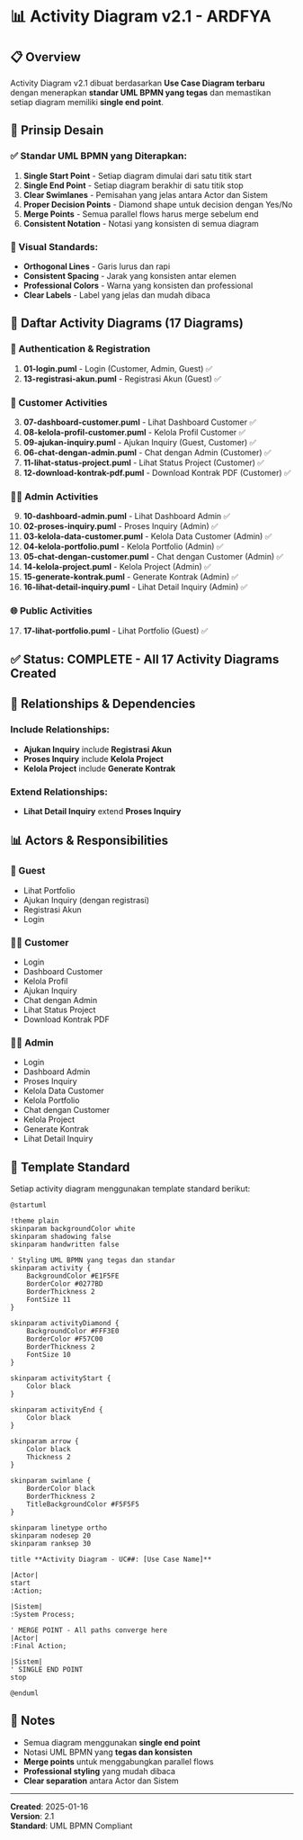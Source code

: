 # 📊 Activity Diagram v2.1 - ARDFYA

## 📋 Overview

Activity Diagram v2.1 dibuat berdasarkan **Use Case Diagram terbaru** dengan menerapkan **standar UML BPMN yang tegas** dan memastikan setiap diagram memiliki **single end point**.

## 🎯 Prinsip Desain

### **✅ Standar UML BPMN yang Diterapkan:**
1. **Single Start Point** - Setiap diagram dimulai dari satu titik start
2. **Single End Point** - Setiap diagram berakhir di satu titik stop
3. **Clear Swimlanes** - Pemisahan yang jelas antara Actor dan Sistem
4. **Proper Decision Points** - Diamond shape untuk decision dengan Yes/No
5. **Merge Points** - Semua parallel flows harus merge sebelum end
6. **Consistent Notation** - Notasi yang konsisten di semua diagram

### **🎨 Visual Standards:**
- **Orthogonal Lines** - Garis lurus dan rapi
- **Consistent Spacing** - Jarak yang konsisten antar elemen
- **Professional Colors** - Warna yang konsisten dan professional
- **Clear Labels** - Label yang jelas dan mudah dibaca

## 📁 Daftar Activity Diagrams (17 Diagrams)

### **🔐 Authentication & Registration**
1. **01-login.puml** - Login (Customer, Admin, Guest) ✅
2. **13-registrasi-akun.puml** - Registrasi Akun (Guest) ✅

### **👤 Customer Activities**
3. **07-dashboard-customer.puml** - Lihat Dashboard Customer ✅
4. **08-kelola-profil-customer.puml** - Kelola Profil Customer ✅
5. **09-ajukan-inquiry.puml** - Ajukan Inquiry (Guest, Customer) ✅
6. **06-chat-dengan-admin.puml** - Chat dengan Admin (Customer) ✅
7. **11-lihat-status-project.puml** - Lihat Status Project (Customer) ✅
8. **12-download-kontrak-pdf.puml** - Download Kontrak PDF (Customer) ✅

### **👨‍💼 Admin Activities**
9. **10-dashboard-admin.puml** - Lihat Dashboard Admin ✅
10. **02-proses-inquiry.puml** - Proses Inquiry (Admin) ✅
11. **03-kelola-data-customer.puml** - Kelola Data Customer (Admin) ✅
12. **04-kelola-portfolio.puml** - Kelola Portfolio (Admin) ✅
13. **05-chat-dengan-customer.puml** - Chat dengan Customer (Admin) ✅
14. **14-kelola-project.puml** - Kelola Project (Admin) ✅
15. **15-generate-kontrak.puml** - Generate Kontrak (Admin) ✅
16. **16-lihat-detail-inquiry.puml** - Lihat Detail Inquiry (Admin) ✅

### **🌐 Public Activities**
17. **17-lihat-portfolio.puml** - Lihat Portfolio (Guest) ✅

## ✅ **Status: COMPLETE - All 17 Activity Diagrams Created**

## 🔄 Relationships & Dependencies

### **Include Relationships:**
- **Ajukan Inquiry** include **Registrasi Akun**
- **Proses Inquiry** include **Kelola Project**
- **Kelola Project** include **Generate Kontrak**

### **Extend Relationships:**
- **Lihat Detail Inquiry** extend **Proses Inquiry**

## 📊 Actors & Responsibilities

### **👤 Guest**
- Lihat Portfolio
- Ajukan Inquiry (dengan registrasi)
- Registrasi Akun
- Login

### **👨‍💼 Customer**
- Login
- Dashboard Customer
- Kelola Profil
- Ajukan Inquiry
- Chat dengan Admin
- Lihat Status Project
- Download Kontrak PDF

### **👨‍💼 Admin**
- Login
- Dashboard Admin
- Proses Inquiry
- Kelola Data Customer
- Kelola Portfolio
- Chat dengan Customer
- Kelola Project
- Generate Kontrak
- Lihat Detail Inquiry

## 🎨 Template Standard

Setiap activity diagram menggunakan template standard berikut:

```plantuml
@startuml

!theme plain
skinparam backgroundColor white
skinparam shadowing false
skinparam handwritten false

' Styling UML BPMN yang tegas dan standar
skinparam activity {
    BackgroundColor #E1F5FE
    BorderColor #0277BD
    BorderThickness 2
    FontSize 11
}

skinparam activityDiamond {
    BackgroundColor #FFF3E0
    BorderColor #F57C00
    BorderThickness 2
    FontSize 10
}

skinparam activityStart {
    Color black
}

skinparam activityEnd {
    Color black
}

skinparam arrow {
    Color black
    Thickness 2
}

skinparam swimlane {
    BorderColor black
    BorderThickness 2
    TitleBackgroundColor #F5F5F5
}

skinparam linetype ortho
skinparam nodesep 20
skinparam ranksep 30

title **Activity Diagram - UC##: [Use Case Name]**

|Actor|
start
:Action;

|Sistem|
:System Process;

' MERGE POINT - All paths converge here
|Actor|
:Final Action;

|Sistem|
' SINGLE END POINT
stop

@enduml
```

## 📝 Notes

- Semua diagram menggunakan **single end point**
- Notasi UML BPMN yang **tegas dan konsisten**
- **Merge points** untuk menggabungkan parallel flows
- **Professional styling** yang mudah dibaca
- **Clear separation** antara Actor dan Sistem

---
**Created**: 2025-01-16  
**Version**: 2.1  
**Standard**: UML BPMN Compliant
